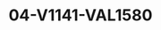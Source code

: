 ---
title: 04-V1141-VAL1580
image: 04-V1141-VAL1580.jpg
brand: valentini-couture
layout: vestito
---
